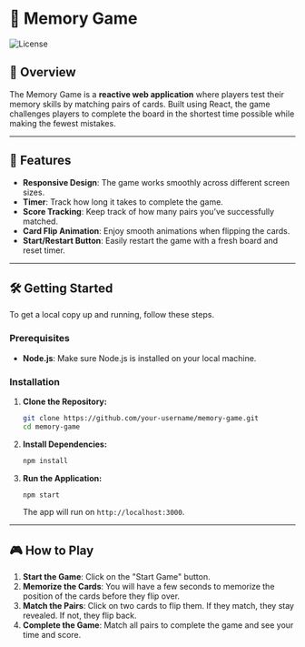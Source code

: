 # 🧠 Memory Game

![License](https://img.shields.io/badge/license-MIT-green)

## 🌟 Overview

The Memory Game is a **reactive web application** where players test their memory skills by matching pairs of cards. Built using React, the game challenges players to complete the board in the shortest time possible while making the fewest mistakes.

---

## 🚀 Features

- **Responsive Design**: The game works smoothly across different screen sizes.
- **Timer**: Track how long it takes to complete the game.
- **Score Tracking**: Keep track of how many pairs you’ve successfully matched.
- **Card Flip Animation**: Enjoy smooth animations when flipping the cards.
- **Start/Restart Button**: Easily restart the game with a fresh board and reset timer.

---

## 🛠️ Getting Started

To get a local copy up and running, follow these steps.

### Prerequisites

- **Node.js**: Make sure Node.js is installed on your local machine.

### Installation

1. **Clone the Repository:**

    ```bash
    git clone https://github.com/your-username/memory-game.git
    cd memory-game
    ```

2. **Install Dependencies:**

    ```bash
    npm install
    ```

3. **Run the Application:**

    ```bash
    npm start
    ```

    The app will run on `http://localhost:3000`.

---

## 🎮 How to Play

1. **Start the Game**: Click on the "Start Game" button.
2. **Memorize the Cards**: You will have a few seconds to memorize the position of the cards before they flip over.
3. **Match the Pairs**: Click on two cards to flip them. If they match, they stay revealed. If not, they flip back.
4. **Complete the Game**: Match all pairs to complete the game and see your time and score.

